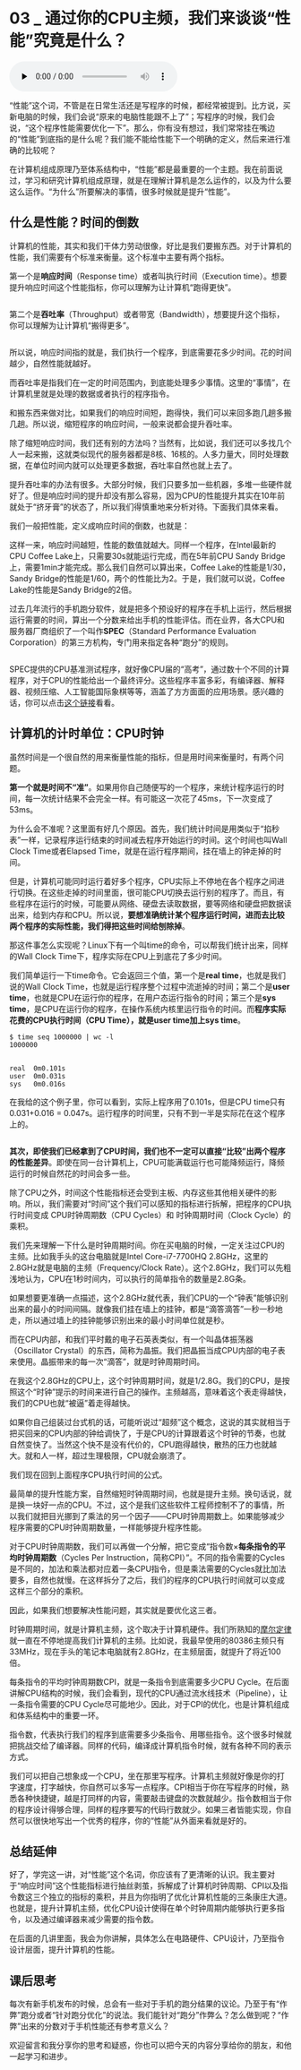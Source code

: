 # 03 _ 通过你的CPU主频，我们来谈谈“性能”究竟是什么？

<audio id="audio" title="03 | 通过你的CPU主频，我们来谈谈“性能”究竟是什么？" controls="" preload="none"><source id="mp3" src="https://static001.geekbang.org/resource/audio/eb/bd/eb4c772179b74302531d32aa6da224bd.mp3"></audio>

“性能”这个词，不管是在日常生活还是写程序的时候，都经常被提到。比方说，买新电脑的时候，我们会说“原来的电脑性能跟不上了”；写程序的时候，我们会说，“这个程序性能需要优化一下”。那么，你有没有想过，我们常常挂在嘴边的“性能”到底指的是什么呢？我们能不能给性能下一个明确的定义，然后来进行准确的比较呢？

在计算机组成原理乃至体系结构中，“性能”都是最重要的一个主题。我在前面说过，学习和研究计算机组成原理，就是在理解计算机是怎么运作的，以及为什么要这么运作。“为什么”所要解决的事情，很多时候就是提升“性能”。

## 什么是性能？时间的倒数

计算机的性能，其实和我们干体力劳动很像，好比是我们要搬东西。对于计算机的性能，我们需要有个标准来衡量。这个标准中主要有两个指标。

第一个是**响应时间**（Response time）或者叫执行时间（Execution time）。想要提升响应时间这个性能指标，你可以理解为让计算机“跑得更快”。

<img src="https://static001.geekbang.org/resource/image/4c/96/4c87a1851aeb6857a323064859da6396.png" alt="">

第二个是**吞吐率**（Throughput）或者带宽（Bandwidth），想要提升这个指标，你可以理解为让计算机“搬得更多”。

<img src="https://static001.geekbang.org/resource/image/27/27/27cab77c0eec95ec29792e6c3d093d27.png" alt="">

所以说，响应时间指的就是，我们执行一个程序，到底需要花多少时间。花的时间越少，自然性能就越好。

而吞吐率是指我们在一定的时间范围内，到底能处理多少事情。这里的“事情”，在计算机里就是处理的数据或者执行的程序指令。

和搬东西来做对比，如果我们的响应时间短，跑得快，我们可以来回多跑几趟多搬几趟。所以说，缩短程序的响应时间，一般来说都会提升吞吐率。

除了缩短响应时间，我们还有别的方法吗？当然有，比如说，我们还可以多找几个人一起来搬，这就类似现代的服务器都是8核、16核的。人多力量大，同时处理数据，在单位时间内就可以处理更多数据，吞吐率自然也就上去了。

提升吞吐率的办法有很多。大部分时候，我们只要多加一些机器，多堆一些硬件就好了。但是响应时间的提升却没有那么容易，因为CPU的性能提升其实在10年前就处于“挤牙膏”的状态了，所以我们得慎重地来分析对待。下面我们具体来看。

我们一般把性能，定义成响应时间的倒数，也就是：

这样一来，响应时间越短，性能的数值就越大。同样一个程序，在Intel最新的CPU Coffee Lake上，只需要30s就能运行完成，而在5年前CPU Sandy Bridge上，需要1min才能完成。那么我们自然可以算出来，Coffee Lake的性能是1/30，Sandy Bridge的性能是1/60，两个的性能比为2。于是，我们就可以说，Coffee Lake的性能是Sandy Bridge的2倍。

过去几年流行的手机跑分软件，就是把多个预设好的程序在手机上运行，然后根据运行需要的时间，算出一个分数来给出手机的性能评估。而在业界，各大CPU和服务器厂商组织了一个叫作**SPEC**（Standard Performance Evaluation Corporation）的第三方机构，专门用来指定各种“跑分”的规则。

<img src="https://static001.geekbang.org/resource/image/a5/22/a50a6cb9d3df027aeda5ee8e53b75422.png" alt="">

SPEC提供的CPU基准测试程序，就好像CPU届的“高考”，通过数十个不同的计算程序，对于CPU的性能给出一个最终评分。这些程序丰富多彩，有编译器、解释器、视频压缩、人工智能国际象棋等等，涵盖了方方面面的应用场景。感兴趣的话，你可以点击[这个链接](https://www.spec.org/cpu2017/results/cpu2017.html)看看。

## 计算机的计时单位：CPU时钟

虽然时间是一个很自然的用来衡量性能的指标，但是用时间来衡量时，有两个问题。

**第一个就是时间不“准”**。如果用你自己随便写的一个程序，来统计程序运行的时间，每一次统计结果不会完全一样。有可能这一次花了45ms，下一次变成了53ms。

为什么会不准呢？这里面有好几个原因。首先，我们统计时间是用类似于“掐秒表”一样，记录程序运行结束的时间减去程序开始运行的时间。这个时间也叫Wall Clock Time或者Elapsed Time，就是在运行程序期间，挂在墙上的钟走掉的时间。

但是，计算机可能同时运行着好多个程序，CPU实际上不停地在各个程序之间进行切换。在这些走掉的时间里面，很可能CPU切换去运行别的程序了。而且，有些程序在运行的时候，可能要从网络、硬盘去读取数据，要等网络和硬盘把数据读出来，给到内存和CPU。所以说，**要想准确统计某个程序运行时间，进而去比较两个程序的实际性能，我们得把这些时间给刨除掉**。

那这件事怎么实现呢？Linux下有一个叫time的命令，可以帮我们统计出来，同样的Wall Clock Time下，程序实际在CPU上到底花了多少时间。

我们简单运行一下time命令。它会返回三个值，第一个是**real time**，也就是我们说的Wall Clock Time，也就是运行程序整个过程中流逝掉的时间；第二个是**user time**，也就是CPU在运行你的程序，在用户态运行指令的时间；第三个是**sys time**，是CPU在运行你的程序，在操作系统内核里运行指令的时间。而**程序实际花费的CPU执行时间（CPU Time），就是user time加上sys time**。

```
$ time seq 1000000 | wc -l
1000000


real  0m0.101s
user  0m0.031s
sys   0m0.016s

```

在我给的这个例子里，你可以看到，实际上程序用了0.101s，但是CPU time只有0.031+0.016 = 0.047s。运行程序的时间里，只有不到一半是实际花在这个程序上的。

<img src="https://static001.geekbang.org/resource/image/0b/00/0b340db019d7e389a2bde4c237ee4700.jpg" alt="">

**其次，即使我们已经拿到了CPU时间，我们也不一定可以直接“比较”出两个程序的性能差异**。即使在同一台计算机上，CPU可能满载运行也可能降频运行，降频运行的时候自然花的时间会多一些。

除了CPU之外，时间这个性能指标还会受到主板、内存这些其他相关硬件的影响。所以，我们需要对“时间”这个我们可以感知的指标进行拆解，把程序的CPU执行时间变成 CPU时钟周期数（CPU Cycles）和 时钟周期时间（Clock Cycle）的乘积。

我们先来理解一下什么是时钟周期时间。你在买电脑的时候，一定关注过CPU的主频。比如我手头的这台电脑就是Intel Core-i7-7700HQ 2.8GHz，这里的2.8GHz就是电脑的主频（Frequency/Clock Rate）。这个2.8GHz，我们可以先粗浅地认为，CPU在1秒时间内，可以执行的简单指令的数量是2.8G条。

如果想要更准确一点描述，这个2.8GHz就代表，我们CPU的一个“钟表”能够识别出来的最小的时间间隔。就像我们挂在墙上的挂钟，都是“滴答滴答”一秒一秒地走，所以通过墙上的挂钟能够识别出来的最小时间单位就是秒。

而在CPU内部，和我们平时戴的电子石英表类似，有一个叫晶体振荡器（Oscillator Crystal）的东西，简称为晶振。我们把晶振当成CPU内部的电子表来使用。晶振带来的每一次“滴答”，就是时钟周期时间。

在我这个2.8GHz的CPU上，这个时钟周期时间，就是1/2.8G。我们的CPU，是按照这个“时钟”提示的时间来进行自己的操作。主频越高，意味着这个表走得越快，我们的CPU也就“被逼”着走得越快。

如果你自己组装过台式机的话，可能听说过“超频”这个概念，这说的其实就相当于把买回来的CPU内部的钟给调快了，于是CPU的计算跟着这个时钟的节奏，也就自然变快了。当然这个快不是没有代价的，CPU跑得越快，散热的压力也就越大。就和人一样，超过生理极限，CPU就会崩溃了。

我们现在回到上面程序CPU执行时间的公式。

最简单的提升性能方案，自然缩短时钟周期时间，也就是提升主频。换句话说，就是换一块好一点的CPU。不过，这个是我们这些软件工程师控制不了的事情，所以我们就把目光挪到了乘法的另一个因子——CPU时钟周期数上。如果能够减少程序需要的CPU时钟周期数量，一样能够提升程序性能。

对于CPU时钟周期数，我们可以再做一个分解，把它变成“指令数×**每条指令的平均时钟周期数**（Cycles Per Instruction，简称CPI）”。不同的指令需要的Cycles是不同的，加法和乘法都对应着一条CPU指令，但是乘法需要的Cycles就比加法要多，自然也就慢。在这样拆分了之后，我们的程序的CPU执行时间就可以变成这样三个部分的乘积。

因此，如果我们想要解决性能问题，其实就是要优化这三者。


时钟周期时间，就是计算机主频，这个取决于计算机硬件。我们所熟知的[摩尔定律](https://zh.wikipedia.org/wiki/%E6%91%A9%E5%B0%94%E5%AE%9A%E5%BE%8B)就一直在不停地提高我们计算机的主频。比如说，我最早使用的80386主频只有33MHz，现在手头的笔记本电脑就有2.8GHz，在主频层面，就提升了将近100倍。


每条指令的平均时钟周期数CPI，就是一条指令到底需要多少CPU Cycle。在后面讲解CPU结构的时候，我们会看到，现代的CPU通过流水线技术（Pipeline），让一条指令需要的CPU Cycle尽可能地少。因此，对于CPI的优化，也是计算机组成和体系结构中的重要一环。


指令数，代表执行我们的程序到底需要多少条指令、用哪些指令。这个很多时候就把挑战交给了编译器。同样的代码，编译成计算机指令时候，就有各种不同的表示方式。


我们可以把自己想象成一个CPU，坐在那里写程序。计算机主频就好像是你的打字速度，打字越快，你自然可以多写一点程序。CPI相当于你在写程序的时候，熟悉各种快捷键，越是打同样的内容，需要敲击键盘的次数就越少。指令数相当于你的程序设计得够合理，同样的程序要写的代码行数就少。如果三者皆能实现，你自然可以很快地写出一个优秀的程序，你的“性能”从外面来看就是好的。

## 总结延伸

好了，学完这一讲，对“性能”这个名词，你应该有了更清晰的认识。我主要对于“响应时间”这个性能指标进行抽丝剥茧，拆解成了计算机时钟周期、CPI以及指令数这三个独立的指标的乘积，并且为你指明了优化计算机性能的三条康庄大道。也就是，提升计算机主频，优化CPU设计使得在单个时钟周期内能够执行更多指令，以及通过编译器来减少需要的指令数。

在后面的几讲里面，我会为你讲解，具体怎么在电路硬件、CPU设计，乃至指令设计层面，提升计算机的性能。

## 课后思考

每次有新手机发布的时候，总会有一些对于手机的跑分结果的议论。乃至于有“作弊”跑分或者“针对跑分优化”的说法。我们能针对“跑分”作弊么？怎么做到呢？“作弊”出来的分数对于手机性能还有参考意义么？

欢迎留言和我分享你的思考和疑惑，你也可以把今天的内容分享给你的朋友，和他一起学习和进步。


